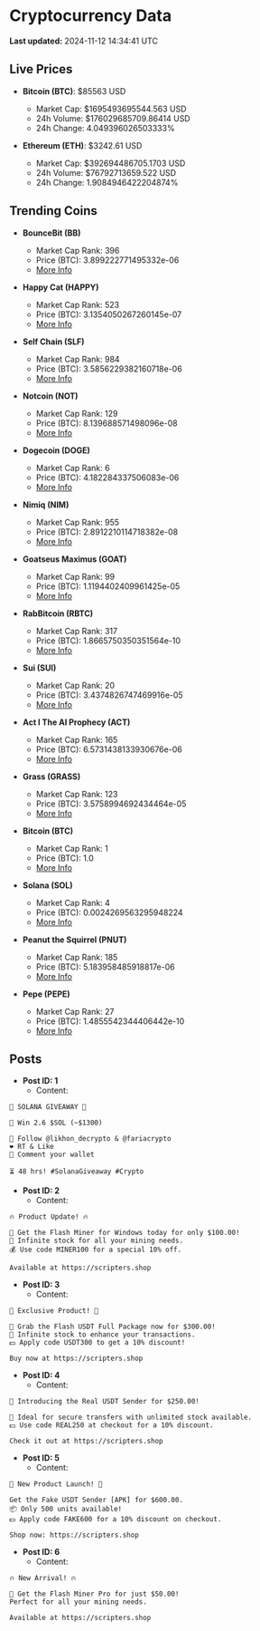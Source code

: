 # Cryptocurrency Data

**Last updated:** 2024-11-12 14:34:41 UTC

## Live Prices
- **Bitcoin (BTC)**: $85563 USD
  - Market Cap: $1695493695544.563 USD
  - 24h Volume: $176029685709.86414 USD
  - 24h Change: 4.049396026503333%

- **Ethereum (ETH)**: $3242.61 USD
  - Market Cap: $392694486705.1703 USD
  - 24h Volume: $76792713659.522 USD
  - 24h Change: 1.9084946422204874%

## Trending Coins
- **BounceBit (BB)**
  - Market Cap Rank: 396
  - Price (BTC): 3.899222771495332e-06
  - [More Info](https://www.coingecko.com/en/coins/bouncebit)

- **Happy Cat (HAPPY)**
  - Market Cap Rank: 523
  - Price (BTC): 3.1354050267260145e-07
  - [More Info](https://www.coingecko.com/en/coins/happycat)

- **Self Chain (SLF)**
  - Market Cap Rank: 984
  - Price (BTC): 3.5856229382160718e-06
  - [More Info](https://www.coingecko.com/en/coins/self-chain)

- **Notcoin (NOT)**
  - Market Cap Rank: 129
  - Price (BTC): 8.139688571498096e-08
  - [More Info](https://www.coingecko.com/en/coins/notcoin)

- **Dogecoin (DOGE)**
  - Market Cap Rank: 6
  - Price (BTC): 4.182284337506083e-06
  - [More Info](https://www.coingecko.com/en/coins/dogecoin)

- **Nimiq (NIM)**
  - Market Cap Rank: 955
  - Price (BTC): 2.8912210114718382e-08
  - [More Info](https://www.coingecko.com/en/coins/nimiq)

- **Goatseus Maximus (GOAT)**
  - Market Cap Rank: 99
  - Price (BTC): 1.1194402409961425e-05
  - [More Info](https://www.coingecko.com/en/coins/goatseus-maximus)

- **RabBitcoin (RBTC)**
  - Market Cap Rank: 317
  - Price (BTC): 1.8665750350351564e-10
  - [More Info](https://www.coingecko.com/en/coins/rabbitcoin)

- **Sui (SUI)**
  - Market Cap Rank: 20
  - Price (BTC): 3.4374826747469916e-05
  - [More Info](https://www.coingecko.com/en/coins/sui)

- **Act I The AI Prophecy (ACT)**
  - Market Cap Rank: 165
  - Price (BTC): 6.5731438133930676e-06
  - [More Info](https://www.coingecko.com/en/coins/act-i-the-ai-prophecy)

- **Grass (GRASS)**
  - Market Cap Rank: 123
  - Price (BTC): 3.5758994692434464e-05
  - [More Info](https://www.coingecko.com/en/coins/grass)

- **Bitcoin (BTC)**
  - Market Cap Rank: 1
  - Price (BTC): 1.0
  - [More Info](https://www.coingecko.com/en/coins/bitcoin)

- **Solana (SOL)**
  - Market Cap Rank: 4
  - Price (BTC): 0.0024269563295948224
  - [More Info](https://www.coingecko.com/en/coins/solana)

- **Peanut the Squirrel (PNUT)**
  - Market Cap Rank: 185
  - Price (BTC): 5.183958485918817e-06
  - [More Info](https://www.coingecko.com/en/coins/peanut-the-squirrel)

- **Pepe (PEPE)**
  - Market Cap Rank: 27
  - Price (BTC): 1.4855542344406442e-10
  - [More Info](https://www.coingecko.com/en/coins/pepe)

## Posts
- **Post ID: 1**
  - Content:
```
🚀 SOLANA GIVEAWAY 🚀

🎁 Win 2.6 $SOL (~$1300)

🤝 Follow @likhon_decrypto & @fariacrypto
❤️ RT & Like
💬 Comment your wallet

⏳ 48 hrs! #SolanaGiveaway #Crypto
```

- **Post ID: 2**
  - Content:
```
🔥 Product Update! 🔥

🚀 Get the Flash Miner for Windows today for only $100.00!
🔋 Infinite stock for all your mining needs.
💰 Use code MINER100 for a special 10% off.

Available at https://scripters.shop
```

- **Post ID: 3**
  - Content:
```
🎁 Exclusive Product! 🎁

💸 Grab the Flash USDT Full Package now for $300.00!
🎉 Infinite stock to enhance your transactions.
💵 Apply code USDT300 to get a 10% discount!

Buy now at https://scripters.shop
```

- **Post ID: 4**
  - Content:
```
💎 Introducing the Real USDT Sender for $250.00!

💼 Ideal for secure transfers with unlimited stock available.
💵 Use code REAL250 at checkout for a 10% discount.

Check it out at https://scripters.shop
```

- **Post ID: 5**
  - Content:
```
🚀 New Product Launch! 🚀

Get the Fake USDT Sender [APK] for $600.00.
📦 Only 500 units available!
💵 Apply code FAKE600 for a 10% discount on checkout.

Shop now: https://scripters.shop
```

- **Post ID: 6**
  - Content:
```
🔥 New Arrival! 🔥

💸 Get the Flash Miner Pro for just $50.00!
Perfect for all your mining needs.

Available at https://scripters.shop
```

